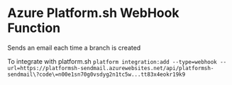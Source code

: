 # Azure Platform.sh WebHook Function 

Sends an email each time a branch is created

To integrate with platform.sh
`platform integration:add --type=webhook --url=https://platformsh-sendmail.azurewebsites.net/api/platformsh-sendmail\?code\=n00e1sn70g0vsdyg2n1tc5w...tt83x4eokr19k9`